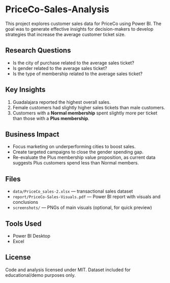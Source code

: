 # PriceCo-Sales-Analysis
This project explores customer sales data for PriceCo using Power BI. The goal was to generate effective insights for decision-makers to develop strategies that increase the average customer ticket size.
## Research Questions
- Is the city of purchase related to the average sales ticket?
- Is gender related to the average sales ticket?
- Is the type of membership related to the average sales ticket?

## Key Insights
1. Guadalajara reported the highest overall sales.
2. Female customers had slightly higher sales tickets than male customers.
3. Customers with a **Normal membership** spent slightly more per ticket than those with a **Plus membership**.

## Business Impact
- Focus marketing on underperforming cities to boost sales.
- Create targeted campaigns to close the gender spending gap.
- Re-evaluate the Plus membership value proposition, as current data suggests Plus customers spend less than Normal members.

## Files
- `data/PriceCo_sales-2.xlsx` — transactional sales dataset
- `report/PriceCo-Sales-Visuals.pdf` — Power BI report with visuals and conclusions
- `screenshots/` — PNGs of main visuals (optional, for quick preview)

## Tools Used
- Power BI Desktop
- Excel

## License
Code and analysis licensed under MIT. Dataset included for educational/demo purposes only.
